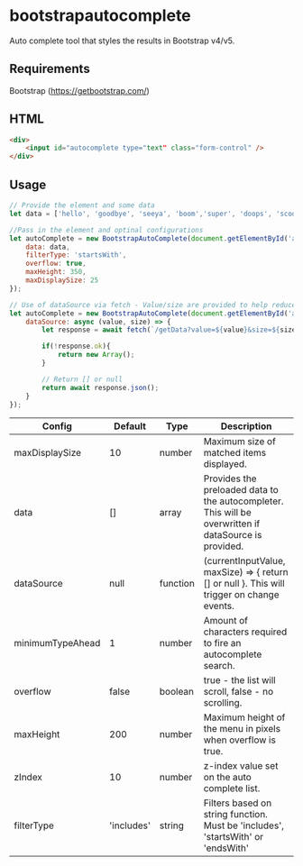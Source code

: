 # bootstrapautocomplete
Auto complete tool that styles the results in Bootstrap v4/v5.

## Requirements
Bootstrap (https://getbootstrap.com/)

## HTML
```html
<div>
    <input id="autocomplete type="text" class="form-control" />
</div>
```

## Usage


```javascript
// Provide the element and some data
let data = ['hello', 'goodbye', 'seeya', 'boom','super', 'doops', 'scoop'] ;

//Pass in the element and optinal configurations
let autoComplete = new BootstrapAutoComplete(document.getElementById('autocomplete'), {
    data: data,
    filterType: 'startsWith',
    overflow: true,
    maxHeight: 350,
    maxDisplaySize: 25
});
```

```javascript
// Use of dataSource via fetch - Value/size are provided to help reduce results sent back before filtering
let autoComplete = new BootstrapAutoComplete(document.getElementById('autocomplete'), {
    dataSource: async (value, size) => { 
        let response = await fetch(`/getData?value=${value}&size=${size}`);

        if(!response.ok){
            return new Array();
        }

        // Return [] or null
        return await response.json();
    }
});
```


| Config  | Default | Type | Description |
| ------------- | ------------- |------------- | ------------- |
| maxDisplaySize | 10  | number | Maximum size of matched items displayed. |
| data | [] | array | Provides the preloaded data to the autocompleter. This will be overwritten if dataSource is provided. |
| dataSource | null | function | (currentInputValue, maxSize) => { return [] or null }. This will trigger on change events.|
| minimumTypeAhead | 1 | number | Amount of characters required to fire an autocomplete search. |
| overflow | false | boolean | true - the list will scroll, false - no scrolling. | 
| maxHeight| 200 | number | Maximum height of the menu in pixels when overflow is true. |
| zIndex| 10 | number | z-index value set on the auto complete list. |
| filterType| 'includes' | string | Filters based on string function. Must be 'includes', 'startsWith' or 'endsWith' |
